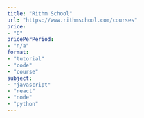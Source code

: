 ```yaml
---
title: "Rithm School"
url: "https://www.rithmschool.com/courses"
price: 
- "0"
pricePerPeriod: 
- "n/a"
format: 
- "tutorial"
- "code"
- "course"
subject: 
- "javascript"
- "react"
- "node"
- "python"
---
```

